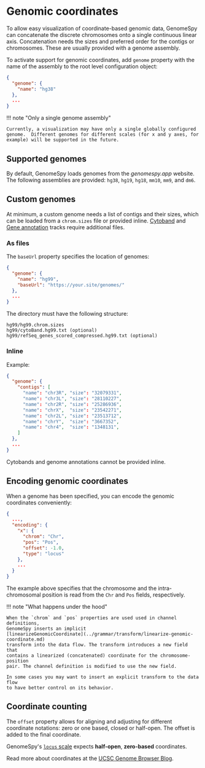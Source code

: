 # Genomic coordinates

To allow easy visualization of coordinate-based genomic data, GenomeSpy can
concatenate the discrete chromosomes onto a single continuous linear axis.
Concatenation needs the sizes and preferred order for the contigs or
chromosomes. These are usually provided with a genome assembly.

To activate support for genomic coordinates, add `genome` property with the
name of the assembly to the root level configuration object:

```json
{
  "genome": {
    "name": "hg38"
  },
  ...
}
```

!!! note "Only a single genome assembly"

    Currently, a visualization may have only a single globally configured
    genome.  Different genomes for different scales (for x and y axes, for
    example) will be supported in the future.

## Supported genomes

By default, GenomeSpy loads genomes from the _genomespy.app_ website. The
following assemblies are provided: `hg38`, `hg19`, `hg18`, `mm10`, `mm9`, and
`dm6`.

## Custom genomes

At minimum, a custom genome needs a list of contigs and their sizes, which
can be loaded from a `chrom.sizes` file or provided inline.
[Cytoband](tracks.md#cytoband-track) and [Gene
annotation](tracks.md#gene-annotations) tracks require additional files.

### As files

The `baseUrl` property specifies the location of genomes:

```json
{
  "genome": {
    "name": "hg99",
    "baseUrl": "https://your.site/genomes/"
  },
  ...
}
```

The directory must have the following structure:

```
hg99/hg99.chrom.sizes
hg99/cytoBand.hg99.txt (optional)
hg99/refSeq_genes_scored_compressed.hg99.txt (optional)
```

### Inline

Example:

```json
{
  "genome": {
    "contigs": [
      "name": "chr3R", "size": "32079331",
      "name": "chr3L", "size": "28110227",
      "name": "chr2R", "size": "25286936",
      "name": "chrX",  "size": "23542271",
      "name": "chr2L", "size": "23513712",
      "name": "chrY",  "size": "3667352",
      "name": "chr4",  "size": "1348131",
    ]
  },
  ...
}
```

Cytobands and genome annotations cannot be provided inline.

## Encoding genomic coordinates

When a genome has been specified, you can encode the genomic coordinates
conveniently:

```json
{
  ...,
  "encoding": {
    "x": {
      "chrom": "Chr",
      "pos": "Pos",
      "offset": -1.0,
      "type": "locus"
    },
    ...
  }
}
```

The example above specifies that the chromosome and the intra-chromosomal
position is read from the `Chr` and `Pos` fields, respectively.

!!! note "What happens under the hood"

    When the `chrom` and `pos` properties are used used in channel definitions,
    GenomeSpy inserts an implicit
    [linearizeGenomicCoordinate](../grammar/transform/linearize-genomic-coordinate.md)
    transform into the data flow. The transform introduces a new field that
    contains a linearized (concatenated) coordinate for the chromosome-position
    pair. The channel definition is modified to use the new field.

    In some cases you may want to insert an explicit transform to the data flow
    to have better control on its behavior.

## Coordinate counting

The `offset` property allows for aligning and adjusting for different coordinate
notations: zero or one based, closed or half-open. The offset is added to the
final coordinate.

GenomeSpy's [`locus` scale](../grammar/scale.md#locus-sclae) expects
**half-open**, **zero-based** coordinates.

Read more about coordinates at the [UCSC Genome Browser
Blog](http://genome.ucsc.edu/blog/the-ucsc-genome-browser-coordinate-counting-systems/).
